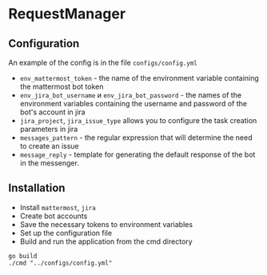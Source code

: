 # RequestManager

## Configuration 
An example of the config is in the file `configs/config.yml`

* `env_mattermost_token` - the name of the environment variable containing the mattermost bot token
* `env_jira_bot_username` и `env_jira_bot_password` - the names of the environment variables containing the username and password of the bot's account in jira
* `jira_project`, `jira_issue_type` allows you to configure the task creation parameters in jira
* `messages_pattern` - the regular expression that will determine the need to create an issue
* `message_reply` - template for generating the default response of the bot in the messenger.

## Installation
* Install `mattermost`, `jira` 
* Create bot accounts
* Save the necessary tokens to environment variables
* Set up the configuration file
* Build and run the application from the cmd directory
```
go build
./cmd "../configs/config.yml"
```